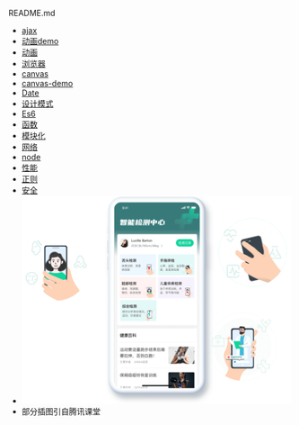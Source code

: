 README.md
* [ajax](./ajax.md)
* [动画demo](./animation.html)
* [动画](./animation.md)
* [浏览器](./browser.md)
* [canvas](./canvas.md)
* [canvas-demo](./canvas.html)
* [Date](./Date.md)
* [设计模式](./designPattern.md)
* [Es6](./ES6.md)
* [函数](./func.md)
* [模块化](./modularity.md)
* [网络](./network.md)
* [node](./node.md)
* [性能](./performance.md)
* [正则](./regexp.md)
* [安全](./safe.md)
* ![测试图片](./images/AI.png)
* 部分插图引自腾讯课堂

